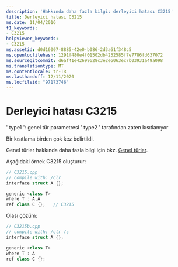 ```yaml
---
description: 'Hakkında daha fazla bilgi: derleyici hatası C3215'
title: Derleyici hatası C3215
ms.date: 11/04/2016
f1_keywords:
- C3215
helpviewer_keywords:
- C3215
ms.assetid: d0d16007-8885-42e0-b086-2d3a61f348c5
ms.openlocfilehash: 1291f480e4f01502db4232585f7e7786fd637072
ms.sourcegitcommit: d6af41e42699628c3e2e6063ec7b03931a49a098
ms.translationtype: MT
ms.contentlocale: tr-TR
ms.lasthandoff: 12/11/2020
ms.locfileid: "97173746"
---
```

# <a name="compiler-error-c3215"></a>Derleyici hatası C3215

' type1 ': genel tür parametresi ' type2 ' tarafından zaten kısıtlanıyor

Bir kısıtlama birden çok kez belirtildi.

Genel türler hakkında daha fazla bilgi için bkz. [Genel türler](../../extensions/generics-cpp-component-extensions.md).

Aşağıdaki örnek C3215 oluşturur:

```cpp
// C3215.cpp
// compile with: /clr
interface struct A {};

generic <class T>
where T : A,A
ref class C {};   // C3215
```

Olası çözüm:

```cpp
// C3215b.cpp
// compile with: /clr /c
interface struct A {};

generic <class T>
where T : A
ref class C {};
```
